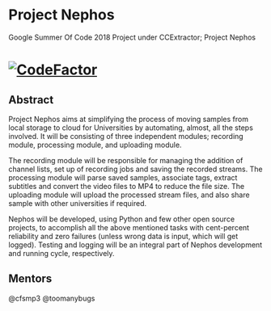 # Project Nephos
Google Summer Of Code 2018 Project under CCExtractor; Project Nephos

# [![CodeFactor](https://www.codefactor.io/repository/github/thealphadollar/gsoc18nephos/badge)](https://www.codefactor.io/repository/github/thealphadollar/gsoc18nephos)
## Abstract
Project Nephos aims at simplifying the process of moving samples from local storage to cloud for Universities by automating, almost, all the steps involved. It will be consisting of three independent modules; recording module, processing module, and uploading module.

The recording module will be responsible for managing the addition of channel lists, set up of recording jobs and saving the recorded streams. The processing module will parse saved samples, associate tags, extract subtitles and convert the video files to MP4 to reduce the file size. The uploading module will upload the processed stream files, and also share sample with other universities if required.

Nephos will be developed, using Python and few other open source projects, to accomplish all the above mentioned tasks with cent-percent reliability and zero failures (unless wrong data is input, which will get logged). Testing and logging will be an integral part of Nephos development and running cycle, respectively.

## Mentors
@cfsmp3
@toomanybugs
